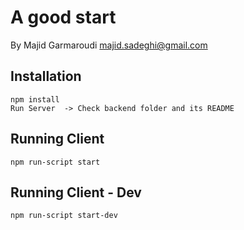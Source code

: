A good start
=======================
By Majid Garmaroudi
majid.sadeghi@gmail.com

Installation
-----------
    npm install
    Run Server  -> Check backend folder and its README

Running Client
-----------
    npm run-script start

Running Client - Dev
-----------
    npm run-script start-dev
